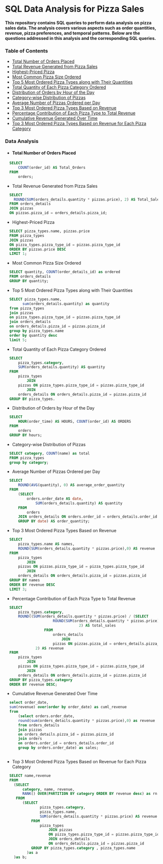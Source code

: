 # SQL Data Analysis for Pizza Sales

#### This repository contains SQL queries to perform data analysis on pizza sales data. The analysis covers various aspects such as order quantities, revenue, pizza preferences, and temporal patterns. Below are the questions addressed in this analysis and the corresponding SQL queries. 


### Table of Contents
- [Total Number of Orders Placed](####Retrieve-the-Total-Number-of-Orders-Placed)
- [Total Revenue Generated from Pizza Sales](#Total-Revenue-Generated-from-Pizza-Sales)
- [Highest-Priced Pizza](#Highest-Priced-Pizza)
- [Most Common Pizza Size Ordered](#Most-Common-Pizza-Size-Ordered)
- [Top 5 Most Ordered Pizza Types along with Their Quantities](#Top-5-Most-Ordered-Pizza-Types-along-with-Their-Quantities)
- [Total Quantity of Each Pizza Category Ordered](#Total-Quantity-of-Each-Pizza-Category-Ordered)
- [Distribution of Orders by Hour of the Day](#Distribution-of-Orders-by-Hour-of-the-Day)
- [Category-wise Distribution of Pizzas](#Category-wise-Distribution-of-Pizzas)
- [Average Number of Pizzas Ordered per Day](#Average-Number-of-Pizzas-Ordered-per-Day)
- [Top 3 Most Ordered Pizza Types Based on Revenue](#Top-3-Most-Ordered-Pizza-Types-Based-on-Revenue)
- [Percentage Contribution of Each Pizza Type to Total Revenue](#Percentage-Contribution-of-Each-Pizza-Type-to-Total-Revenue)
- [Cumulative Revenue Generated Over Time](#Cumulative-Revenue-Generated-Over-Time)
- [Top 3 Most Ordered Pizza Types Based on Revenue for Each Pizza Category](#Top-3-Most-Ordered-Pizza-Types-Based-on-Revenue-for-Each-Pizza-Category)

### Data Analysis
- #### Total Number of Orders Placed
  
```sql
  SELECT 
      COUNT(order_id) AS Total_Orders
  FROM
      orders;
```

- Total Revenue Generated from Pizza Sales
  
```sql
  SELECT 
    ROUND(SUM(orders_details.quantity * pizzas.price), 2) AS Total_Sales
  FROM orders_details
  JOIN pizzas
  ON pizzas.pizza_id = orders_details.pizza_id;
```

- Highest-Priced Pizza

```sql
  SELECT pizza_types.name, pizzas.price
  FROM pizza_types
  JOIN pizzas
  ON pizza_types.pizza_type_id = pizzas.pizza_type_id
  ORDER BY pizzas.price DESC
  LIMIT 1;
```

- Most Common Pizza Size Ordered

```sql
  SELECT quantity, COUNT(order_details_id) as ordered
  FROM orders_details
  GROUP BY quantity;
```

- Top 5 Most Ordered Pizza Types along with Their Quantities

```sql
  SELECT pizza_types.name,
  		sum(orders_details.quantity) as quantity
  from pizza_types
  join pizzas
  on pizza_types.pizza_type_id = pizzas.pizza_type_id
  join orders_details
  on orders_details.pizza_id = pizzas.pizza_id
  group by pizza_types.name
  order by quantity desc
  limit 5;
```

- Total Quantity of Each Pizza Category Ordered

```sql
  SELECT 
      pizza_types.category,
      SUM(orders_details.quantity) AS quantity
  FROM
      pizza_types
          JOIN
      pizzas ON pizza_types.pizza_type_id = pizzas.pizza_type_id
          JOIN
      orders_details ON orders_details.pizza_id = pizzas.pizza_id
  GROUP BY pizza_types.
```

- Distribution of Orders by Hour of the Day

```sql
  SELECT 
      HOUR(order_time) AS HOURS, COUNT(order_id) AS ORDERS
  FROM
      orders
  GROUP BY hours;
```

- Category-wise Distribution of Pizzas
  
```sql
  SELECT category, COUNT(name) as total
  FROM pizza_types
  group by category;
```

- Average Number of Pizzas Ordered per Day
```sql
  SELECT 
      ROUND(AVG(quantity), 0) AS average_order_quantity
  FROM
      (SELECT 
          orders.order_date AS date,
              SUM(orders_details.quantity) AS quantity
      FROM
          orders
      JOIN orders_details ON orders.order_id = orders_details.order_id
      GROUP BY date) AS order_quantity;  
```
- Top 3 Most Ordered Pizza Types Based on Revenue

```sql
  SELECT 
      pizza_types.name AS names,
      ROUND(SUM(orders_details.quantity * pizzas.price),0) AS revenue
  FROM
      pizza_types
          JOIN
      pizzas ON pizzas.pizza_type_id = pizza_types.pizza_type_id
          JOIN
      orders_details ON orders_details.pizza_id = pizzas.pizza_id
  GROUP BY names
  ORDER BY revenue DESC
  LIMIT 3;  
```

- Percentage Contribution of Each Pizza Type to Total Revenue

```sql
  SELECT 
      pizza_types.category,
      ROUND((SUM(orders_details.quantity * pizzas.price) / (SELECT 
                      ROUND(SUM(orders_details.quantity * pizzas.price),
                                  2) AS total_sales
                  FROM
                      orders_details
                          JOIN
                      pizzas ON pizzas.pizza_id = orders_details.pizza_id)) * 100,
              2) AS revenue
  FROM
      pizza_types
          JOIN
      pizzas ON pizza_types.pizza_type_id = pizzas.pizza_type_id
          JOIN
      orders_details ON orders_details.pizza_id = pizzas.pizza_id
  GROUP BY pizza_types.category
  ORDER BY revenue DESC;  
```

- Cumulative Revenue Generated Over Time

```sql
  select order_date,
  sum(revenue) over(order by order_date) as cuml_revenue
  from
      (select orders.order_date,
      round(sum(orders_details.quantity * pizzas.price),0) as revenue
      from orders_details
      join pizzas
      on orders_details.pizza_id = pizzas.pizza_id
      join orders
      on orders.order_id = orders_details.order_id
      group by orders.order_date) as sales;
    
```

- Top 3 Most Ordered Pizza Types Based on Revenue for Each Pizza Category

```sql
  SELECT name,revenue
  FROM
  	(SELECT 
  		category, name, revenue,
  		RANK() OVER(PARTITION BY category ORDER BY revenue desc) as rn
  	 FROM
  		(SELECT 
  				pizza_types.category,
  				pizza_types.name,
  				SUM(orders_details.quantity * pizzas.price) AS revenue
  			FROM
  				pizza_types
  					JOIN pizzas 
  					ON pizza_types.pizza_type_id = pizzas.pizza_type_id
  					JOIN orders_details 
  					ON orders_details.pizza_id = pizzas.pizza_id
  			GROUP BY pizza_types.category , pizza_types.name
          )as a
  	)as b;
  
```
